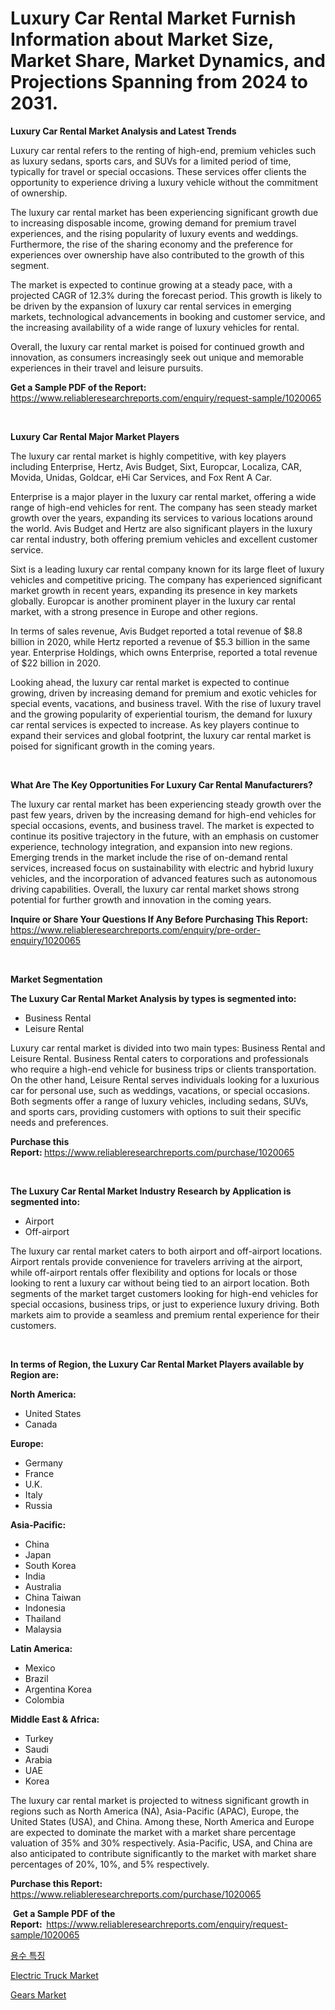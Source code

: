 <p><h1>Luxury Car Rental Market Furnish Information about Market Size, Market Share, Market Dynamics, and Projections Spanning from 2024 to 2031.</h1></p><p><strong>Luxury Car Rental Market Analysis and Latest Trends</strong></p>
<p><p>Luxury car rental refers to the renting of high-end, premium vehicles such as luxury sedans, sports cars, and SUVs for a limited period of time, typically for travel or special occasions. These services offer clients the opportunity to experience driving a luxury vehicle without the commitment of ownership.</p><p>The luxury car rental market has been experiencing significant growth due to increasing disposable income, growing demand for premium travel experiences, and the rising popularity of luxury events and weddings. Furthermore, the rise of the sharing economy and the preference for experiences over ownership have also contributed to the growth of this segment.</p><p>The market is expected to continue growing at a steady pace, with a projected CAGR of 12.3% during the forecast period. This growth is likely to be driven by the expansion of luxury car rental services in emerging markets, technological advancements in booking and customer service, and the increasing availability of a wide range of luxury vehicles for rental.</p><p>Overall, the luxury car rental market is poised for continued growth and innovation, as consumers increasingly seek out unique and memorable experiences in their travel and leisure pursuits.</p></p>
<p><strong>Get a Sample PDF of the Report:&nbsp;</strong> <a href="https://www.reliableresearchreports.com/enquiry/request-sample/1020065">https://www.reliableresearchreports.com/enquiry/request-sample/1020065</a></p>
<p>&nbsp;</p>
<p><strong>Luxury Car Rental Major Market Players</strong></p>
<p><p>The luxury car rental market is highly competitive, with key players including Enterprise, Hertz, Avis Budget, Sixt, Europcar, Localiza, CAR, Movida, Unidas, Goldcar, eHi Car Services, and Fox Rent A Car. </p><p>Enterprise is a major player in the luxury car rental market, offering a wide range of high-end vehicles for rent. The company has seen steady market growth over the years, expanding its services to various locations around the world. Avis Budget and Hertz are also significant players in the luxury car rental industry, both offering premium vehicles and excellent customer service. </p><p>Sixt is a leading luxury car rental company known for its large fleet of luxury vehicles and competitive pricing. The company has experienced significant market growth in recent years, expanding its presence in key markets globally. Europcar is another prominent player in the luxury car rental market, with a strong presence in Europe and other regions.</p><p>In terms of sales revenue, Avis Budget reported a total revenue of $8.8 billion in 2020, while Hertz reported a revenue of $5.3 billion in the same year. Enterprise Holdings, which owns Enterprise, reported a total revenue of $22 billion in 2020.</p><p>Looking ahead, the luxury car rental market is expected to continue growing, driven by increasing demand for premium and exotic vehicles for special events, vacations, and business travel. With the rise of luxury travel and the growing popularity of experiential tourism, the demand for luxury car rental services is expected to increase. As key players continue to expand their services and global footprint, the luxury car rental market is poised for significant growth in the coming years.</p></p>
<p>&nbsp;</p>
<p><strong>What Are The Key Opportunities For Luxury Car Rental Manufacturers?</strong></p>
<p><p>The luxury car rental market has been experiencing steady growth over the past few years, driven by the increasing demand for high-end vehicles for special occasions, events, and business travel. The market is expected to continue its positive trajectory in the future, with an emphasis on customer experience, technology integration, and expansion into new regions. Emerging trends in the market include the rise of on-demand rental services, increased focus on sustainability with electric and hybrid luxury vehicles, and the incorporation of advanced features such as autonomous driving capabilities. Overall, the luxury car rental market shows strong potential for further growth and innovation in the coming years.</p></p>
<p><strong>Inquire or Share Your Questions If Any Before Purchasing This Report:</strong> <a href="https://www.reliableresearchreports.com/enquiry/pre-order-enquiry/1020065">https://www.reliableresearchreports.com/enquiry/pre-order-enquiry/1020065</a></p>
<p>&nbsp;</p>
<p><strong>Market Segmentation</strong></p>
<p><strong>The Luxury Car Rental Market Analysis by types is segmented into:</strong></p>
<p><ul><li>Business Rental</li><li>Leisure Rental</li></ul></p>
<p><p>Luxury car rental market is divided into two main types: Business Rental and Leisure Rental. Business Rental caters to corporations and professionals who require a high-end vehicle for business trips or clients transportation. On the other hand, Leisure Rental serves individuals looking for a luxurious car for personal use, such as weddings, vacations, or special occasions. Both segments offer a range of luxury vehicles, including sedans, SUVs, and sports cars, providing customers with options to suit their specific needs and preferences.</p></p>
<p><strong>Purchase this Report:&nbsp;</strong><a href="https://www.reliableresearchreports.com/purchase/1020065">https://www.reliableresearchreports.com/purchase/1020065</a></p>
<p>&nbsp;</p>
<p><strong>The Luxury Car Rental Market Industry Research by Application is segmented into:</strong></p>
<p><ul><li>Airport</li><li>Off-airport</li></ul></p>
<p><p>The luxury car rental market caters to both airport and off-airport locations. Airport rentals provide convenience for travelers arriving at the airport, while off-airport rentals offer flexibility and options for locals or those looking to rent a luxury car without being tied to an airport location. Both segments of the market target customers looking for high-end vehicles for special occasions, business trips, or just to experience luxury driving. Both markets aim to provide a seamless and premium rental experience for their customers.</p></p>
<p>&nbsp;</p>
<p><strong>In terms of Region, the Luxury Car Rental Market Players available by Region are:</strong></p>
<p>
    <p> <strong> North America: </strong>
        <ul>
            <li>United States</li>
            <li>Canada</li>
        </ul>
        </p> 
    <p> <strong> Europe: </strong>
        <ul>
            <li>Germany</li>
            <li>France</li>
            <li>U.K.</li>
            <li>Italy</li>
            <li>Russia</li>
        </ul>
        </p> 
    <p> <strong> Asia-Pacific: </strong>
        <ul>
            <li>China</li>
            <li>Japan</li>
            <li>South Korea</li>
            <li>India</li>
            <li>Australia</li>
            <li>China Taiwan</li>
            <li>Indonesia</li>
            <li>Thailand</li>
            <li>Malaysia</li>
        </ul>
        </p> 
    <p> <strong> Latin America: </strong>
        <ul>
            <li>Mexico</li>
            <li>Brazil</li>
            <li>Argentina Korea</li>
            <li>Colombia</li>
        </ul>
        </p> 
    <p> <strong> Middle East & Africa: </strong>
        <ul>
            <li>Turkey</li>
            <li>Saudi</li>
            <li>Arabia</li>
            <li>UAE</li>
            <li>Korea</li>
        </ul>
    </p>
    </p>
<p><p>The luxury car rental market is projected to witness significant growth in regions such as North America (NA), Asia-Pacific (APAC), Europe, the United States (USA), and China. Among these, North America and Europe are expected to dominate the market with a market share percentage valuation of 35% and 30% respectively. Asia-Pacific, USA, and China are also anticipated to contribute significantly to the market with market share percentages of 20%, 10%, and 5% respectively.</p></p>
<p><strong>Purchase this Report: </strong><a href="https://www.reliableresearchreports.com/purchase/1020065">https://www.reliableresearchreports.com/purchase/1020065</a></p>
<p>&nbsp;<strong>Get a Sample PDF of the Report:&nbsp;&nbsp;</strong><a href="https://www.reliableresearchreports.com/enquiry/request-sample/1020065">https://www.reliableresearchreports.com/enquiry/request-sample/1020065</a></p>
<p><strong></strong></p>
<p><p><a href="https://medium.com/@rennessvutianitiswdpxaixh/%EC%88%98%EC%A7%91%EB%90%9C-%EC%88%98%EC%A7%88-%EA%B8%B0%EB%8A%A5-%EC%8B%9C%EC%9E%A5%EC%9D%84-%EB%B6%84%EC%84%9D%ED%95%98%EB%8A%94-%EC%A4%91-2024%EB%85%84%EB%B6%80%ED%84%B0-2031%EB%85%84%EA%B9%8C%EC%A7%80%EC%9D%98-%EA%B8%80%EB%A1%9C%EB%B2%8C-%EC%82%B0%EC%97%85-%EC%A0%84%EB%A7%9D-19ff6ca34d2c">용수 특징</a></p><p><a href="https://github.com/arionmp/Market-Research-Report-List-2/blob/main/electric-truck-market.md">Electric Truck Market</a></p><p><a href="https://github.com/pgtimber/Market-Research-Report-List-1/blob/main/gears-market.md">Gears Market</a></p></p>